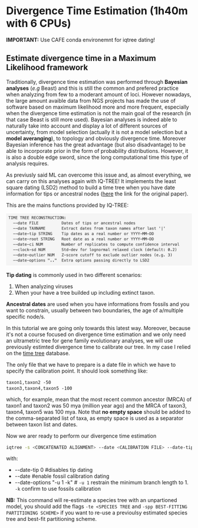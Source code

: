 # Divergence Time Estimation (1h40m with 6 CPUs)

**IMPORTANT:** Use CAFE conda environemnt for iqtree dating!

## Estimate divergence time in a Maximum Likelihood framework

Traditionally, divergence time estimation was performed through **Bayesian analyses** (*e.g* Beast) and this is still the common and prefered practice when analyzing from few to a moderant amount of loci. However nowadays, the large amount avaible data from NGS projects has made the use of software based on maximum likelihood more and more frequent, especially when the divergence time estimation is not the main goal of the research (in that case Beast is still more used). Bayesian analyses is indeed able to naturally take into account and display a lot of different sources of uncertainty, from model selection (actually it is not a model selection but a  **model averanging**), to topology and obviously divergence time. Moreover Bayesian inference has the great advantage (but also disadvantage) to be able to incorporate prior in the form of probability distributions. However, it is also a double edge sword, since the long computational time this type of analysis requires.

As previusly said ML can overcome this issue and, as almost everything, we can carry on this analyses again with IQ-TREE! It implements the least square dating (LSD2) method to build a time tree when you have date information for tips or ancestral nodes ([here](https://academic.oup.com/sysbio/article/65/1/82/2461506) the link for the original paper).

This are the mains functions provided by IQ-TREE:

![time tree reconstruction](../99_Figures/LSD.png)

**Tip dating** is commonly used in two different scenarios:

1. When analyzing viruses
2. When your have a tree builded up including extinct taxon.

**Ancestral dates** are used when you have informations from fossils and you want to constrain, usually between two boundaries, the age of a/multiple specific node/s.

In this tutorial we are going only towards this latest way. Moreover, because it's not a course focused on divergence time estimation and we only need an ultrametric tree for gene family evolutionary analyses, we will use previously estimted divergence time to calibrate our tree. In my case I relied on the [time tree](https://timetree.org/) database.

The only file that we have to prepare is a date file in which we have to specify the calibration point. It should look something like:

```text
taxon1,taxon2 -50
taxon3,taxon4,taxon5 -100
```

which, for example, mean that the most recent common ancestor (MRCA) of taxon1 and taxon2 was 50 mya (million year ago) and the MRCA of taxon3, taxon4, taxon5 was 100 mya. Note that **no empty space** should be added to the comma-separated list of taxa, as empty space is used as a separator between taxon list and dates.

Now we arer ready to perform our divergence time estimation

```bash
iqtree -s <CONCATENATED ALIGNMENT> --date <CALIBRATION FILE> --date-tip 0 -o <OUTGROUP> -m TESTNEW -nt 6 --prefix time_tree --date-options "-u 1" 
```

with:

- --date-tip 0 #disables tip dating
- --date #enable fossil calibration dating
- --date-options "-u 1 -k" # `-u 1` restrain the minimum branch length to 1. `-k` confirm to use fossils calibration

**NB:** This command will re-estimate a species tree with an unpartioned model, you should add the flags ```-te <SPECIES TREE``` and ```-spp BEST-FITTING PARTITIONING SCHEME>``` if you want to re-use a previoulsy estimated species tree and best-fit partitioning scheme.
